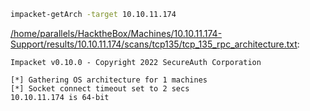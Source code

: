 ```bash
impacket-getArch -target 10.10.11.174
```

[/home/parallels/HacktheBox/Machines/10.10.11.174-Support/results/10.10.11.174/scans/tcp135/tcp_135_rpc_architecture.txt](file:///home/parallels/HacktheBox/Machines/10.10.11.174-Support/results/10.10.11.174/scans/tcp135/tcp_135_rpc_architecture.txt):

```
Impacket v0.10.0 - Copyright 2022 SecureAuth Corporation

[*] Gathering OS architecture for 1 machines
[*] Socket connect timeout set to 2 secs
10.10.11.174 is 64-bit


```
